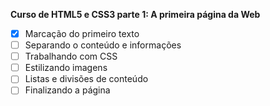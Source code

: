 **Curso de HTML5 e CSS3 parte 1: A primeira página da Web**
- [x] Marcação do primeiro texto
- [ ] Separando o conteúdo e informações
- [ ] Trabalhando com CSS
- [ ] Estilizando imagens
- [ ] Listas e divisões de conteúdo
- [ ] Finalizando a página